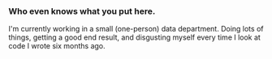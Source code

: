 ### Who even knows what you put here.

I'm currently working in a small (one-person) data department. Doing lots of things, getting a good end result, and disgusting myself every time I look at code I wrote six months ago.
